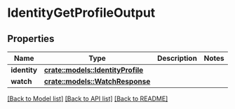# IdentityGetProfileOutput

## Properties

Name | Type | Description | Notes
------------ | ------------- | ------------- | -------------
**identity** | [**crate::models::IdentityProfile**](IdentityProfile.md) |  | 
**watch** | [**crate::models::WatchResponse**](WatchResponse.md) |  | 

[[Back to Model list]](../README.md#documentation-for-models) [[Back to API list]](../README.md#documentation-for-api-endpoints) [[Back to README]](../README.md)


